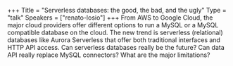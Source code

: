 +++
Title = "Serverless databases: the good, the bad, and the ugly"
Type = "talk"
Speakers = ["renato-losio"]
+++
From AWS to Google Cloud, the major cloud providers offer different options to run a MySQL or a MySQL compatible database on the cloud. The new trend is serverless (relational) databases like Aurora Serverless that offer both traditional interfaces and HTTP API access. Can serverless databases really be the future? Can data API really replace MySQL connectors? What are the major limitations?
